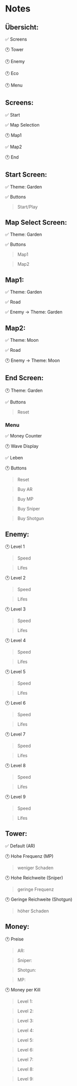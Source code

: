 # Notes

## Übersicht:

:white_check_mark: Screens

:clock1: Tower

:clock1: Enemy

:clock1: Eco

:clock1: Menu

## Screens:

:white_check_mark: Start

:white_check_mark: Map Selection

:clock1: Map1

:white_check_mark: Map2

:clock1: End




## Start Screen: 

:white_check_mark: Theme: Garden

:white_check_mark:  Buttons

> Start/Play



## Map Select Screen:

:white_check_mark: Theme: Garden

:white_check_mark: Buttons

> Map1

> Map2



## Map1:

:white_check_mark: Theme: Garden 

:white_check_mark: Road

:white_check_mark: Enemy -> Theme: Garden



## Map2:

:white_check_mark: Theme: Moon

:white_check_mark: Road

:clock1: Enemy -> Theme: Moon



## End Screen:

:clock1: Theme: Garden

:white_check_mark: Buttons

> Reset



### Menu


:white_check_mark: Money Counter

:clock1: Wave Display

:white_check_mark: Leben

:clock1: Buttons

>Reset

>Buy AR

>Buy MP

>Buy Sniper

>Buy Shotgun



## Enemy:

:clock1: Level 1

> Speed

> Lifes

:clock1: Level 2

> Speed

> Lifes

:clock1: Level 3

> Speed

> Lifes

:clock1: Level 4

> Speed

> Lifes

:clock1: Level 5

> Speed

> Lifes

:clock1: Level 6

> Speed

> Lifes

:clock1: Level 7

> Speed

> Lifes

:clock1: Level 8

> Speed

> Lifes

:clock1: Level 9

> Speed

> Lifes



## Tower:

:white_check_mark: Default (AR)

:clock1: Hohe Frequenz (MP)

> weniger Schaden

:clock1: Hohe Reichweite (Sniper)

> geringe Frequenz

:clock1: Geringe Reichweite (Shotgun)

> höher Schaden



## Money:

:clock1: Preise

> AR:

> Sniper:

> Shotgun:

> MP:

:clock1: Money per Kill

> Level 1:

> Level 2:

> Level 3:

> Level 4:

> Level 5:

> Level 6:

> Level 7:

> Level 8:

> Level 9:
